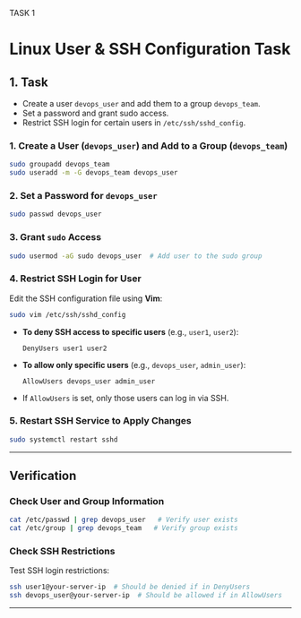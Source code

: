 TASK 1


# **Linux User & SSH Configuration Task**

## **1. Task**
- Create a user `devops_user` and add them to a group `devops_team`.
- Set a password and grant sudo access.
- Restrict SSH login for certain users in `/etc/ssh/sshd_config`.

### 1. **Create a User (`devops_user`) and Add to a Group (`devops_team`)**
```bash
sudo groupadd devops_team   
sudo useradd -m -G devops_team devops_user  
```

### 2. **Set a Password for `devops_user`**
```bash
sudo passwd devops_user
```

### 3. **Grant `sudo` Access**
```bash
sudo usermod -aG sudo devops_user  # Add user to the sudo group
```

### 4. **Restrict SSH Login for User**
Edit the SSH configuration file using **Vim**:
```bash
sudo vim /etc/ssh/sshd_config
```
- **To deny SSH access to specific users** (e.g., `user1`, `user2`):
  ```plaintext
  DenyUsers user1 user2
  ```
- **To allow only specific users** (e.g., `devops_user`, `admin_user`):
  ```plaintext
  AllowUsers devops_user admin_user
  ```

 - If `AllowUsers` is set, only those users can log in via SSH.

### 5. **Restart SSH Service to Apply Changes**
```bash
sudo systemctl restart sshd
```

---

## **Verification**
### **Check User and Group Information**
```bash
cat /etc/passwd | grep devops_user   # Verify user exists
cat /etc/group | grep devops_team   # Verify group exists
```

### **Check SSH Restrictions**
Test SSH login restrictions:
```bash
ssh user1@your-server-ip  # Should be denied if in DenyUsers
ssh devops_user@your-server-ip  # Should be allowed if in AllowUsers
```
---

